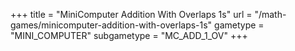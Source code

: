 +++
title = "MiniComputer Addition With Overlaps 1s"
url = "/math-games/minicomputer-addition-with-overlaps-1s"
gametype = "MINI_COMPUTER"
subgametype = "MC_ADD_1_OV"
+++
